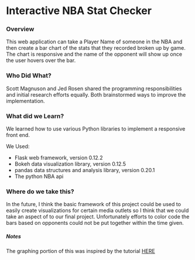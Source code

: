 # Interactive NBA Stat Checker

### Overview
 This web application can take a Player Name of someone in the NBA and then create a bar chart of the stats that they recorded broken up by game. The chart is responsive and the name of the opponent will show up once the user hovers over the bar.

### Who Did What?
Scott Magnuson and Jed Rosen shared the programming responsibilities and initial research efforts equally. Both brainstormed ways to improve the implementation.

### What did we Learn?
We learned how to use various Python libraries to implement a responsive front end.

We Used:
* Flask web framework, version 0.12.2
* Bokeh data visualization library, version 0.12.5
* pandas data structures and analysis library, version 0.20.1
* The python NBA api

### Where do we take this?
In the future, I think the basic framework of this project could be used to easily create visualizations for certain media outlets so I think that we could take an aspect of to our final project. Unfortunately efforts to color code the bars based on opponents could not be put together within the time given.

##### Notes
The graphing portion of this was inspired by the tutorial [HERE](https://www.fullstackpython.com/blog/responsive-bar-charts-bokeh-flask-python-3.html)
